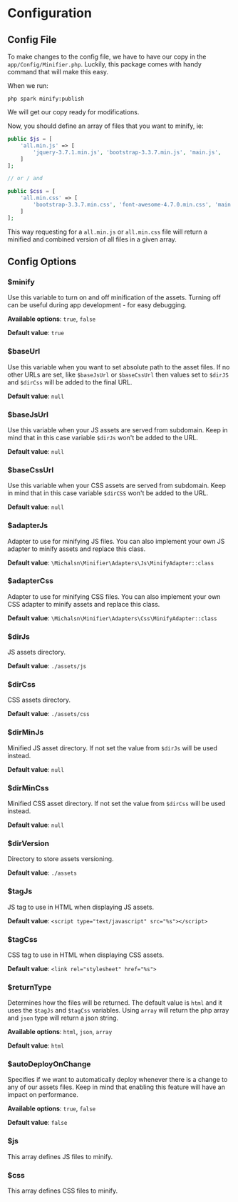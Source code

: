 # Configuration

## Config File

To make changes to the config file, we have to have our copy in the `app/Config/Minifier.php`. Luckily, this package comes with handy command that will make this easy.

When we run:

```console
php spark minify:publish
```

We will get our copy ready for modifications.

Now, you should define an array of files that you want to minify, ie:

```php
public $js = [
    'all.min.js' => [
        'jquery-3.7.1.min.js', 'bootstrap-3.3.7.min.js', 'main.js',
    ]
];

// or / and

public $css = [
    'all.min.css' => [
        'bootstrap-3.3.7.min.css', 'font-awesome-4.7.0.min.css', 'main.css',
    ]
];
```

This way requesting for a `all.min.js` or `all.min.css` file will return a minified and combined version of all files in a given array.

## Config Options

### $minify

Use this variable to turn on and off minification of the assets. Turning off can be useful during app development - for easy debugging.

**Available options**: `true`, `false`

**Default value**: `true`

### $baseUrl

Use this variable when you want to set absolute path to the asset files. If no other URLs are set, like `$baseJsUrl` or `$baseCssUrl` then values set to `$dirJS` and `$dirCss` will be added to the final URL.

**Default value**: `null`

### $baseJsUrl

Use this variable when your JS assets are served from subdomain. Keep in mind that in this case variable `$dirJs` won't be added to the URL.

**Default value**: `null`

### $baseCssUrl

Use this variable when your CSS assets are served from subdomain. Keep in mind that in this case variable `$dirCSS` won't be added to the URL.

**Default value**: `null`

### $adapterJs

Adapter to use for minifying JS files. You can also implement your own JS adapter to minify assets and replace this class.

**Default value**: `\Michalsn\Minifier\Adapters\Js\MinifyAdapter::class`

### $adapterCss

Adapter to use for minifying CSS files. You can also implement your own CSS adapter to minify assets and replace this class.

**Default value**: `\Michalsn\Minifier\Adapters\Css\MinifyAdapter::class`

### $dirJs

JS assets directory.

**Default value**: `./assets/js`

### $dirCss

CSS assets directory.

**Default value**: `./assets/css`

### $dirMinJs

Minified JS asset directory. If not set the value from `$dirJs` will be used instead.

**Default value**: `null`

### $dirMinCss

Minified CSS asset directory. If not set the value from `$dirCss` will be used instead.

**Default value**: `null`

### $dirVersion

Directory to store assets versioning.

**Default value**: `./assets`

### $tagJs

JS tag to use in HTML when displaying JS assets.

**Default value**: `<script type="text/javascript" src="%s"></script>`

### $tagCss

CSS tag to use in HTML when displaying CSS assets.

**Default value**: `<link rel="stylesheet" href="%s">`

### $returnType

Determines how the files will be returned. The default value is `html` and it uses the `$tagJs` and `$tagCss` variables. Using `array` will return the php array and `json` type will return a json string.

**Available options**: `html`, `json`, `array`

**Default value**: `html`

### $autoDeployOnChange

Specifies if we want to automatically deploy whenever there is a change to any of our assets files. Keep in mind that enabling this feature will have an impact on performance.

**Available options**: `true`, `false`

**Default value**: `false`

### $js

This array defines JS files to minify.

### $css

This array defines CSS files to minify.
